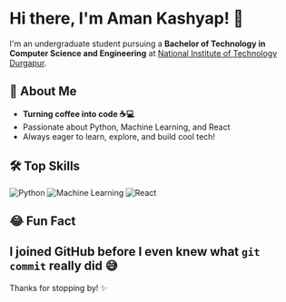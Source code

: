 # Hi there, I'm Aman Kashyap! 👋

I'm an undergraduate student pursuing a **Bachelor of Technology in Computer Science and Engineering** at [National Institute of Technology Durgapur](https://nitdgp.ac.in/).

## 🚀 About Me
- **Turning coffee into code ☕💻**
- Passionate about Python, Machine Learning, and React
- Always eager to learn, explore, and build cool tech!

## 🛠️ Top Skills
![Python](https://img.shields.io/badge/-Python-3776AB?style=flat-square&logo=python&logoColor=white)
![Machine Learning](https://img.shields.io/badge/-Machine%20Learning-0076b6?style=flat-square)
![React](https://img.shields.io/badge/-React-61DAFB?style=flat-square&logo=react&logoColor=black)

## 😂 Fun Fact
I joined GitHub before I even knew what `git commit` really did 😅  
---

<!-- You can add your social links here -->
<!-- 
[![LinkedIn](https://img.shields.io/badge/-LinkedIn-blue?style=flat-square&logo=Linkedin&logoColor=white)](your-linkedin-url)
[![Twitter](https://img.shields.io/badge/-Twitter-1DA1F2?style=flat-square&logo=twitter&logoColor=white)](your-twitter-url)
[![Website](https://img.shields.io/badge/-Portfolio-black?style=flat-square&logo=github&logoColor=white)](your-website-url)
-->

Thanks for stopping by! ✨
